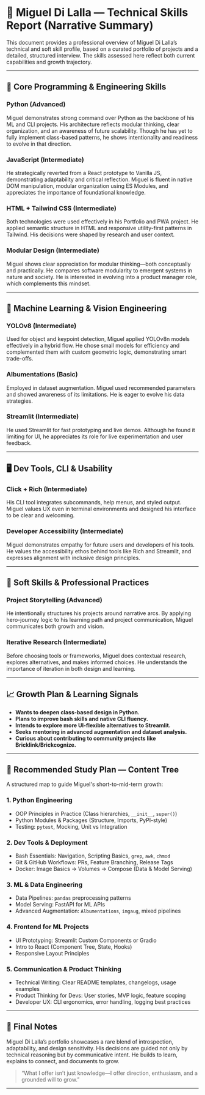 # 🧠 Miguel Di Lalla — Technical Skills Report (Narrative Summary)

This document provides a professional overview of Miguel Di Lalla’s technical and soft skill profile, based on a curated portfolio of projects and a detailed, structured interview. The skills assessed here reflect both current capabilities and growth trajectory.

---

## 🔧 Core Programming & Engineering Skills

### Python (Advanced)
Miguel demonstrates strong command over Python as the backbone of his ML and CLI projects. His architecture reflects modular thinking, clear organization, and an awareness of future scalability. Though he has yet to fully implement class-based patterns, he shows intentionality and readiness to evolve in that direction.

### JavaScript (Intermediate)
He strategically reverted from a React prototype to Vanilla JS, demonstrating adaptability and critical reflection. Miguel is fluent in native DOM manipulation, modular organization using ES Modules, and appreciates the importance of foundational knowledge.

### HTML + Tailwind CSS (Intermediate)
Both technologies were used effectively in his Portfolio and PWA project. He applied semantic structure in HTML and responsive utility-first patterns in Tailwind. His decisions were shaped by research and user context.

### Modular Design (Intermediate)
Miguel shows clear appreciation for modular thinking—both conceptually and practically. He compares software modularity to emergent systems in nature and society. He is interested in evolving into a product manager role, which complements this mindset.

---

## 🤖 Machine Learning & Vision Engineering

### YOLOv8 (Intermediate)
Used for object and keypoint detection, Miguel applied YOLOv8n models effectively in a hybrid flow. He chose small models for efficiency and complemented them with custom geometric logic, demonstrating smart trade-offs.

### Albumentations (Basic)
Employed in dataset augmentation. Miguel used recommended parameters and showed awareness of its limitations. He is eager to evolve his data strategies.

### Streamlit (Intermediate)
He used Streamlit for fast prototyping and live demos. Although he found it limiting for UI, he appreciates its role for live experimentation and user feedback.

---

## 🖥️ Dev Tools, CLI & Usability

### Click + Rich (Intermediate)
His CLI tool integrates subcommands, help menus, and styled output. Miguel values UX even in terminal environments and designed his interface to be clear and welcoming.

### Developer Accessibility (Intermediate)
Miguel demonstrates empathy for future users and developers of his tools. He values the accessibility ethos behind tools like Rich and Streamlit, and expresses alignment with inclusive design principles.

---

## 💬 Soft Skills & Professional Practices

### Project Storytelling (Advanced)
He intentionally structures his projects around narrative arcs. By applying hero-journey logic to his learning path and project communication, Miguel communicates both growth and vision.

### Iterative Research (Intermediate)
Before choosing tools or frameworks, Miguel does contextual research, explores alternatives, and makes informed choices. He understands the importance of iteration in both design and learning.

---

## 📈 Growth Plan & Learning Signals
- **Wants to deepen class-based design in Python.**
- **Plans to improve bash skills and native CLI fluency.**
- **Intends to explore more UI-flexible alternatives to Streamlit.**
- **Seeks mentoring in advanced augmentation and dataset analysis.**
- **Curious about contributing to community projects like Bricklink/Brickcognize.**

---

## 🌱 Recommended Study Plan — Content Tree

A structured map to guide Miguel's short-to-mid-term growth:

### 1. Python Engineering
- OOP Principles in Practice (Class hierarchies, `__init__`, `super()`)
- Python Modules & Packages (Structure, Imports, PyPI-style)
- Testing: `pytest`, Mocking, Unit vs Integration

### 2. Dev Tools & Deployment
- Bash Essentials: Navigation, Scripting Basics, `grep`, `awk`, `chmod`
- Git & GitHub Workflows: PRs, Feature Branching, Release Tags
- Docker: Image Basics → Volumes → Compose (Data & Model Serving)

### 3. ML & Data Engineering
- Data Pipelines: `pandas` preprocessing patterns
- Model Serving: FastAPI for ML APIs
- Advanced Augmentation: `Albumentations`, `imgaug`, mixed pipelines

### 4. Frontend for ML Projects
- UI Prototyping: Streamlit Custom Components or Gradio
- Intro to React (Component Tree, State, Hooks)
- Responsive Layout Principles

### 5. Communication & Product Thinking
- Technical Writing: Clear README templates, changelogs, usage examples
- Product Thinking for Devs: User stories, MVP logic, feature scoping
- Developer UX: CLI ergonomics, error handling, logging best practices

---

## 🧩 Final Notes
Miguel Di Lalla’s portfolio showcases a rare blend of introspection, adaptability, and design sensitivity. His decisions are guided not only by technical reasoning but by communicative intent. He builds to learn, explains to connect, and documents to grow.

> “What I offer isn’t just knowledge—I offer direction, enthusiasm, and a grounded will to grow.”

---

